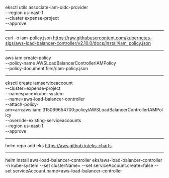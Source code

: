 eksctl utils associate-iam-oidc-provider \
    --region us-east-1 \
    --cluster expense-project \
    --approve

---

curl -o iam-policy.json https://raw.githubusercontent.com/kubernetes-sigs/aws-load-balancer-controller/v2.10.0/docs/install/iam_policy.json

---

aws iam create-policy \
    --policy-name AWSLoadBalancerControllerIAMPolicy \
    --policy-document file://iam-policy.json

---

eksctl create iamserviceaccount \
--cluster=expense-project \
--namespace=kube-system \
--name=aws-load-balancer-controller \
--attach-policy-arn=arn:aws:iam::315069654700:policy/AWSLoadBalancerControllerIAMPolicy \
--override-existing-serviceaccounts \
--region us-east-1 \
--approve

---


helm repo add eks https://aws.github.io/eks-charts

---

helm install aws-load-balancer-controller eks/aws-load-balancer-controller -n kube-system --set clusterName=<cluster-name> --set serviceAccount.create=false --set serviceAccount.name=aws-load-balancer-controller